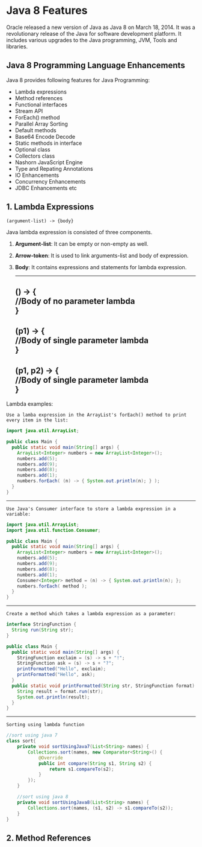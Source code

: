 # Java 8 Features
Oracle released a new version of Java as Java 8 on March 18, 2014. It was a revolutionary release of the Java for software development platform. It includes various upgrades to the Java programming, JVM, Tools and libraries.

## Java 8 Programming Language Enhancements
Java 8 provides following features for Java Programming:
* Lambda expressions
* Method references
* Functional interfaces
* Stream API
* ForEach() method
* Parallel Array Sorting
* Default methods
* Base64 Encode Decode
* Static methods in interface
* Optional class
* Collectors class
* Nashorn JavaScript Engine
* Type and Repating Annotations
* IO Enhancements
* Concurrency Enhancements
* JDBC Enhancements etc

## 1. Lambda Expressions
    (argument-list) -> {body}  

Java lambda expression is consisted of three components.
1. **Argument-list**: It can be empty or non-empty as well.
2. **Arrow-token**: It is used to link arguments-list and body of expression.
3. **Body**: It contains expressions and statements for lambda expression.  

   
    -------------------------------------------------------
    () -> {  
    //Body of no parameter lambda  
    }  
    -------------------------------------------------------
    (p1) -> {  
    //Body of single parameter lambda  
    }  
    -------------------------------------------------------
    (p1, p2) -> {  
    //Body of single parameter lambda  
    }  
    --------------------------------------------------------

Lambda examples:
    
    Use a lamba expression in the ArrayList's forEach() method to print every item in the list:
    
```java
import java.util.ArrayList;

public class Main {
  public static void main(String[] args) {
    ArrayList<Integer> numbers = new ArrayList<Integer>();
    numbers.add(5);
    numbers.add(9);
    numbers.add(8);
    numbers.add(1);
    numbers.forEach( (n) -> { System.out.println(n); } );
  }
}
```
------------------------------------------------------------------------
    Use Java's Consumer interface to store a lambda expression in a variable:
```java
import java.util.ArrayList;
import java.util.function.Consumer;

public class Main {
  public static void main(String[] args) {
    ArrayList<Integer> numbers = new ArrayList<Integer>();
    numbers.add(5);
    numbers.add(9);
    numbers.add(8);
    numbers.add(1);
    Consumer<Integer> method = (n) -> { System.out.println(n); };
    numbers.forEach( method );
  }
}
```
-------------------------------------------------------------------
    Create a method which takes a lambda expression as a parameter:
```java
interface StringFunction {
  String run(String str);
}

public class Main {
  public static void main(String[] args) {
    StringFunction exclaim = (s) -> s + "!";
    StringFunction ask = (s) -> s + "?";
    printFormatted("Hello", exclaim);
    printFormatted("Hello", ask);
  }
  public static void printFormatted(String str, StringFunction format) {
    String result = format.run(str);
    System.out.println(result);
  }
}
```
-----------------------------------------------------------------
    Sorting using lambda function
```java
//sort using java 7
class sort{
    private void sortUsingJava7(List<String> names) {
        Collections.sort(names, new Comparator<String>() {
            @Override
            public int compare(String s1, String s2) {
                return s1.compareTo(s2);
            }
        });
    }

    //sort using java 8
    private void sortUsingJava8(List<String> names) {
        Collections.sort(names, (s1, s2) -> s1.compareTo(s2));
    }   
}
```

## 2. Method References


    